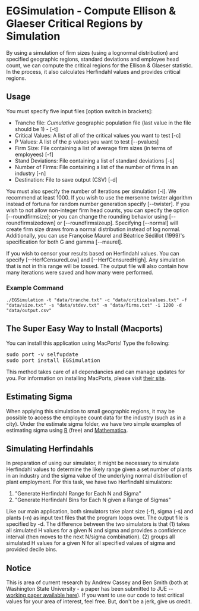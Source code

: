 # EGSimulation - Compute Ellison & Glaeser Critical Regions by Simulation #

By using a simulation of firm sizes (using a lognormal distribution) and specified geographic regions, standard deviations and employee head count, we can compute the critical regions for the Ellison & Glaeser statistic.  In the process, it also calculates Herfindahl values and provides critical regions.

## Usage ##

You must specify five input files [option switch in brackets]:

* Tranche file: *Cumulative* geographic population file (last value in the file should be 1) - [-t]
* Critical Values: A list of all of the critical values you want to test [-c]
* P Values: A list of the p values you want to test [--pvalues]
* Firm Size: File containing a list of average firm sizes (in terms of employees) [-f]
* Stand Deviations: File containing a list of standard deviations [-s]
* Number of Firms: File containing a list of the number of firms in an industry [-n]
* Destination: File to save output (CSV) [-d]

You must also specify the number of iterations per simulation [-i].  We recommend at least 1000.  If you wish to use the mersenne twister algorithm instead of fortuna for random number generation specify [--twister].  If you wish to not allow non-integer firm head counts, you can specify the option [--roundfirmsize]; or you can change the rounding behavior using [--roundfirmsizedown] or [--roundfirmsizeup].  Specifying [--normal] will create firm size draws from a normal distribution instead of log normal.  Additionally, you can use Françoise Maurel and Béatrice Sédillot (1999)'s specification for both G and gamma [--maurel].

If you wish to censor your results based on Herfindahl values.  You can specify [--HerfCensuredLow] and [--HerfCensuredHigh].  Any simulation that is not in this range will be tossed.  The output file will also contain how many iterations were saved and how many were performed.

### Example Command ###

	./EGSimulation -t "data/tranche.txt" -c "data/criticalvalues.txt" -f "data/size.txt" -s "data/stdev.txt" -n "data/firms.txt" -i 1200 -d "data/output.csv"


## The Super Easy Way to Install (Macports) ##

You can install this application using MacPorts!  Type the following:

<pre>
sudo port -v selfupdate
sudo port install EGSimulation
</pre>

This method takes care of all dependancies and can manage updates for you.  For information on installing MacPorts, please visit [their site](http://www.macports.org/install.php).

## Estimating Sigma ##

When applying this simulation to small geographic regions, it may be possible to access the employee count data for the industry (such as in a city). Under the estimate sigma folder, we have two simple examples of estimating sigma using [R](http://www.r-project.org/) (free) and [Mathematica](http://www.wolfram.com/mathematica/). 

## Simulating Herfindahls ##

In preparation of using our simulator, it might be necessary to simulate Herfindahl values to determine the likely range given a set number of plants in an industry and the sigma value of the underlying normal distribution of plant employment.   For this task, we have two Herfindahl simulators:

1. "Generate Herfindahl Range for Each N and Sigma"
2. "Generate Herfindahl Bins for Each N given a Range of Sigmas"

Like our main application, both simulators take plant size (-f), sigma (-s) and plants (-n) as input text files that the program loops over.  The output file is specified by -d.  The difference between the two simulators is that (1) takes all simulated H values for a given N and sigma and provides a confidence interval (then moves to the next N/sigma combination).  (2) groups all simulated H values for a given N for all specified values of sigma and provided decile bins.

## Notice ##

This is area of current research by Andrew Cassey and Ben Smith (both at Washington State University - a paper has been submitted to JUE -- [working paper available here](http://bensresearch.com/downloads/EGstat.pdf)).  If you want  to use our code to test critical values for your area of interest, feel free.  But, don't be a jerk, give us credit.